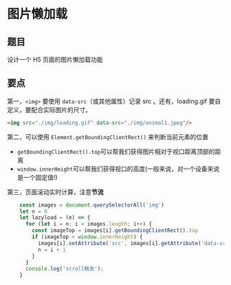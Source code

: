 # 图片懒加载

## 题目

设计一个 H5 页面的图片懒加载功能

## 要点

第一，`<img>` 要使用 `data-src`（或其他属性）记录 src 。还有，loading.gif 要自定义，要配合实际图片的尺寸。

```html
<img src="./img/loading.gif" data-src="./img/animal1.jpeg"/>
```

第二，可以使用 `Element.getBoundingClientRect()` 来判断当前元素的位置

* `getBoundingClientRect().top`可以帮我们获得图片相对于视口距离顶部的距离
* `window.innerHeight`可以帮我们获得视口的高度(一般来说，对一个设备来说是一个固定值!)

第三，页面滚动实时计算，注意**节流**

```js
    const images = document.querySelectorAll('img')
    let n = 0
    let lazyload = (e) => {
      for (let i = n; i < images.length; i++) {
        const imageTop = images[i].getBoundingClientRect().top
        if (imageTop < window.innerHeight) {
          images[i].setAttribute('src', images[i].getAttribute('data-src'))
          n = i + 1
        }
      }
      console.log('scroll触发');
    }

```
